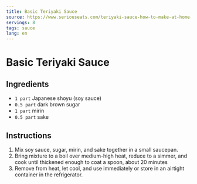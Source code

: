 ```yaml
---
title: Basic Teriyaki Sauce
source: https://www.seriouseats.com/teriyaki-sauce-how-to-make-at-home-recipe
servings: 8
tags: sauce
lang: en
---
```


# Basic Teriyaki Sauce

## Ingredients

* `1 part` Japanese shoyu (soy sauce)
* `0.5 part` dark brown sugar
* `1 part` mirin
* `0.5 part` sake

## Instructions

1. Mix soy sauce, sugar, mirin, and sake together in a small saucepan.
1. Bring mixture to a boil over medium-high heat, reduce to a simmer, and cook until thickened enough to coat a spoon, about 20 minutes
1. Remove from heat, let cool, and use immediately or store in an airtight container in the refrigerator.
